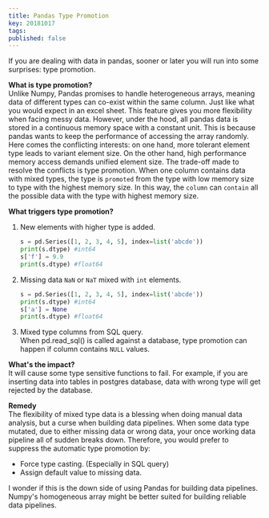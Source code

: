 ```yaml
---
title: Pandas Type Promotion
key: 20181017 
tags: 
published: false
---
```

If you are dealing with data in pandas, sooner or later you will run into some surprises: type promotion.

**What is type promotion?**  
Unlike Numpy, Pandas promises to handle heterogeneous arrays, meaning data of different types can co-exist within the same column. 
Just like what you would expect in an excel sheet. This feature gives you more flexibility when facing messy data. However, under the hood, all pandas
data is stored in a continuous memory space with a constant unit. This is because pandas wants to keep the performance of accessing the array randomly. 
Here comes the conflicting interests: on one hand, more tolerant element type leads to variant element size. On the other hand, high performance memory access demands unified element size. 
The trade-off made to resolve the conflicts is type promotion. When one column contains data with mixed types, the type is `promoted` from the type with low memory size to type with the highest memory size.
In this way, the `column` can `contain` all the possible data with the type with highest memory size.  
   

**What triggers type promotion?**
1. New elements with higher type is added. 
    ```python
    s = pd.Series([1, 2, 3, 4, 5], index=list('abcde'))
    print(s.dtype) #int64
    s['f'] = 9.9
    print(s.dtype) #float64 
    ```
2. Missing data `NaN` or `NaT` mixed with `int` elements.  
    ```python
    s = pd.Series([1, 2, 3, 4, 5], index=list('abcde'))
    print(s.dtype) #int64
    s['a'] = None
    print(s.dtype) #float64 
    ```
3. Mixed type columns from SQL query.   
    When pd.read_sql() is called against a database, type promotion can happen if column contains `NULL` values.
 

**What's the impact?**  
It will cause some type sensitive functions to fail. For example, if you are inserting data into tables in postgres database, 
data with wrong type will get rejected by the database. 

**Remedy**  
The flexibility of mixed type data is a blessing when doing manual data analysis, but a curse when building data pipelines. When some data type mutated, due to either missing data or wrong data, your once working data pipeline all of sudden breaks down. Therefore, you would prefer to suppress the automatic type promotion by:  
* Force type casting. (Especially in SQL query)
* Assign default value to missing data.
  
I wonder if this is the down side of using Pandas for building data pipelines. Numpy's homogeneous array might be better suited for building reliable data pipelines.  
